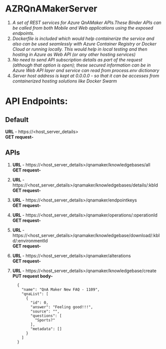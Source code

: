 # AZRQnAMakerServer
1. *A set of REST services for Azure QnAMaker APIs.These Binder APIs can be called from both Mobile and Web applications using the exposed endpoints.*
2. *Dockerfile is included which would help containerize the service and also can be used seamlessly with Azure Container Registry or Docker Cloud or running locally. This would help in local testing and then hosting in Azure as Web API (or any other hosting services)*
3. *No need to send API subscription details as part of the request (although that option is open); these secured information can be in Azure Web API layer and service can read from process.env dictionary*
4. *Server host address is kept at 0.0.0.0 - so that it can be accesses from containerized hosting solutions like Docker Swarm*

# API Endpoints:
  
  ## Default
  
   **URL** - https://<host_server_details> <br/>
   **GET request-**
  
  ## APIs
1.  **URL** - https://<host_server_details>/qnamaker/knowledgebases/all<br/>
    **GET request-**
    
2.  **URL** - https://<host_server_details>/qnamaker/knowledgebases/details/:kbId<br/>
    **GET request-**

3.  **URL** - https://<host_server_details>/qnamaker/endpointkeys<br/>
    **GET request-**

4.  **URL** - https://<host_server_details>/qnamaker/operations/:operationId<br/>
    **GET request-**

5.  **URL** - https://<host_server_details>/qnamaker/knowledgebase/download/:kbId/:environmentId<br/>
    **GET request-**

6.  **URL** - https://<host_server_details>/qnamaker/alterations<br/>
    **GET request-**

7.  **URL** - https://<host_server_details>/qnamaker/knowledgebase/create<br/>
    **PUT request body-**

    ```
      {
        "name": "QnA Maker New FAQ - 1109",
        "qnaList": [
          {
            "id": 0,
            "answer": "Feeling good!!!",
            "source": "",
            "questions": [
              "Sports?"
            ],
            "metadata": []
          }
        ]
      }

    ```